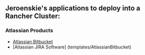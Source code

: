 ## Jeroenskie's applications to deploy into a Rancher Cluster:

### Atlassian Products
- [Atlassian Bitbucket](templates/AtlassianBitbucket)
- [Atlassian JIRA Software] (templates/AtlassianBitbucket)

